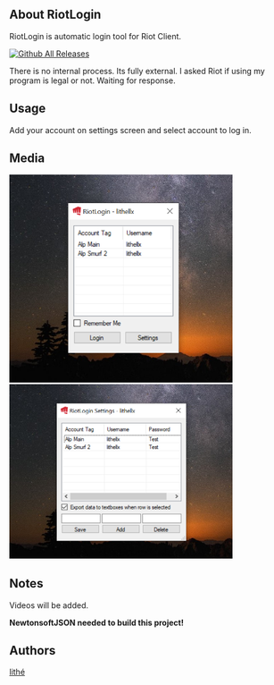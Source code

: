 ## About RiotLogin
RiotLogin is automatic login tool for Riot Client.

[![Github All Releases](https://img.shields.io/github/downloads/lithellx/RiotLogin/total.svg)]()

There is no internal process. Its fully external.
I asked Riot if using my program is legal or not. Waiting for response.

## Usage
Add your account on settings screen and select account to log in.

## Media
<img src="/Images/RiotLogin1.png" width="400"/>
<img src="/Images/RiotLogin2.png" width="400"/>

## Notes
Videos will be added.


**NewtonsoftJSON needed to build this project!**

## Authors
[lithé](https://github.com/lithell)
